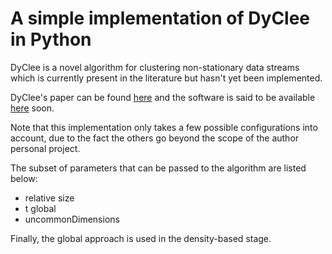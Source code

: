 # A simple implementation of DyClee in Python

DyClee is a novel algorithm for clustering non-stationary data streams which is currently present in the literature but hasn't yet been implemented.

DyClee's paper can be found [here](https://www.sciencedirect.com/science/article/abs/pii/S0031320319301992) and the software is said to be available [here](https://homepages.laas.fr/louise/drupal/node/36) soon.

Note that this implementation only takes a few possible configurations into account, due to the fact the others go beyond the scope of the author personal project.

The subset of parameters that can be passed to the algorithm are listed below:
* relative size
* t global
* uncommonDimensions

Finally, the global approach is used in the density-based stage. 


